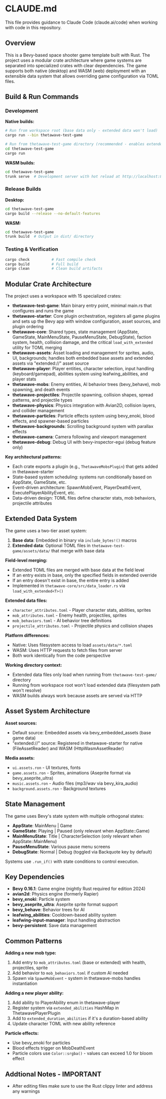 # CLAUDE.md

This file provides guidance to Claude Code (claude.ai/code) when working with code in this repository.

## Overview

This is a Bevy-based space shooter game template built with Rust. The project uses a modular crate architecture where game systems are separated into specialized crates with clear dependencies. The game supports both native (desktop) and WASM (web) deployment with an extensible data system that allows overriding game configuration via TOML files.

## Build & Run Commands

### Development

**Native builds:**
```bash
# Run from workspace root (base data only - extended data won't load)
cargo run --bin thetawave-test-game

# Run from thetawave-test-game directory (recommended - enables extended data)
cd thetawave-test-game
cargo run
```

**WASM builds:**
```bash
cd thetawave-test-game
trunk serve  # Development server with hot reload at http://localhost:8080
```

### Release Builds

**Desktop:**
```bash
cd thetawave-test-game
cargo build --release --no-default-features
```

**WASM:**
```bash
cd thetawave-test-game
trunk build  # Output in dist/ directory
```

### Testing & Verification

```bash
cargo check          # Fast compile check
cargo build          # Full build
cargo clean          # Clean build artifacts
```

## Modular Crate Architecture

The project uses a workspace with 15 specialized crates:

- **thetawave-test-game**: Main binary entry point, minimal main.rs that configures and runs the game
- **thetawave-starter**: Core plugin orchestration, registers all game plugins and sets up the Bevy app with window configuration, asset sources, and plugin ordering
- **thetawave-core**: Shared types, state management (AppState, GameState, MainMenuState, PauseMenuState, DebugState), faction system, health, collision damage, and the critical `load_with_extended` utility for TOML merging
- **thetawave-assets**: Asset loading and management for sprites, audio, UI, backgrounds; handles both embedded base assets and extended assets via "extended://" asset source
- **thetawave-player**: Player entities, character selection, input handling (keyboard/gamepad), abilities system using leafwing_abilities, and player stats
- **thetawave-mobs**: Enemy entities, AI behavior trees (bevy_behave), mob spawning, and death events
- **thetawave-projectiles**: Projectile spawning, collision shapes, spread patterns, and projectile types
- **thetawave-physics**: Physics integration with Avian2D, collision layers, and collider management
- **thetawave-particles**: Particle effects system using bevy_enoki, blood effects, and spawner-based particles
- **thetawave-backgrounds**: Scrolling background system with parallax effects
- **thetawave-camera**: Camera following and viewport management
- **thetawave-debug**: Debug UI with bevy-inspector-egui (debug feature only)

**Key architectural patterns:**
- Each crate exports a plugin (e.g., `ThetawaveMobsPlugin`) that gets added in thetawave-starter
- State-based system scheduling: systems run conditionally based on AppState, GameState, etc.
- Event-driven architecture: SpawnMobEvent, PlayerDeathEvent, ExecutePlayerAbilityEvent, etc.
- Data-driven design: TOML files define character stats, mob behaviors, projectile attributes

## Extended Data System

The game uses a two-tier asset system:

1. **Base data**: Embedded in binary via `include_bytes!()` macros
2. **Extended data**: Optional TOML files in `thetawave-test-game/assets/data/` that merge with base data

**Field-level merging:**
- Extended TOML files are merged with base data at the field level
- If an entry exists in base, only the specified fields in extended override
- If an entry doesn't exist in base, the entire entry is added
- Implemented in `thetawave-core/src/data_loader.rs` via `load_with_extended<T>()`

**Extended data files:**
- `character_attributes.toml` - Player character stats, abilities, sprites
- `mob_attributes.toml` - Enemy health, projectiles, sprites
- `mob_behaviors.toml` - AI behavior tree definitions
- `projectile_attributes.toml` - Projectile physics and collision shapes

**Platform differences:**
- Native: Uses filesystem access to load `assets/data/*.toml`
- WASM: Uses HTTP requests to fetch files from server
- Both work identically from the code perspective

**Working directory context:**
- Extended data files only load when running from `thetawave-test-game/` directory
- Running from workspace root won't load extended data (filesystem path won't resolve)
- WASM builds always work because assets are served via HTTP

## Asset System Architecture

**Asset sources:**
- Default source: Embedded assets via bevy_embedded_assets (base game data)
- "extended://" source: Registered in thetawave-starter for native (FileAssetReader) and WASM (HttpWasmAssetReader)

**Media assets:**
- `ui.assets.ron` - UI textures, fonts
- `game.assets.ron` - Sprites, animations (Aseprite format via bevy_aseprite_ultra)
- `music.assets.ron` - Audio files (mp3/wav via bevy_kira_audio)
- `background.assets.ron` - Background textures

## State Management

The game uses Bevy's state system with multiple orthogonal states:

- **AppState**: MainMenu | Game
- **GameState**: Playing | Paused (only relevant when AppState::Game)
- **MainMenuState**: Title | CharacterSelection (only relevant when AppState::MainMenu)
- **PauseMenuState**: Various pause menu screens
- **DebugState**: Normal | Debug (toggled via Backquote key by default)

Systems use `.run_if()` with state conditions to control execution.

## Key Dependencies

- **Bevy 0.16.1**: Game engine (nightly Rust required for edition 2024)
- **avian2d**: Physics engine (formerly Rapier)
- **bevy_enoki**: Particle system
- **bevy_aseprite_ultra**: Aseprite sprite format support
- **bevy_behave**: Behavior trees for AI
- **leafwing_abilities**: Cooldown-based ability system
- **leafwing-input-manager**: Input handling abstraction
- **bevy-persistent**: Save data management

## Common Patterns

**Adding a new mob type:**
1. Add entry to `mob_attributes.toml` (base or extended) with health, projectiles, sprite
2. Add behavior to `mob_behaviors.toml` if custom AI needed
3. Spawn via `SpawnMobEvent` - system in thetawave-mobs handles instantiation

**Adding a new player ability:**
1. Add ability to PlayerAbility enum in thetawave-player
2. Register system via `extended_abilities` HashMap in ThetawavePlayerPlugin
3. Add to `extended_duration_abilities` if it's a duration-based ability
4. Update character TOML with new ability reference

**Particle effects:**
- Use bevy_enoki for particles
- Blood effects trigger on MobDeathEvent
- Particle colors use `Color::srgba()` - values can exceed 1.0 for bloom effect

## Addtional Notes - IMPORTANT
- After editing files make sure to use the Rust clippy linter and address any warnings

